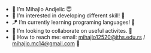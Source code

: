 - 👋 I’m Mihajlo Andjelic 😇
- 👀 I’m interested in developing different skill! 🙌
- 🪁 I’m currently learning programing languages! 🎱
- 🤝 I’m looking to collaborate on useful activites. 🧶
- 🤙 How to reach me: email: mihajlo12520@iths.edu.rs / mihajlo.mc14@gmail.com 📧

<!---
Andjelic05/Andjelic05 is a ✨ special ✨ repository because its `README.md` (this file) appears on your GitHub profile.
You can click the Preview link to take a look at your changes.
--->
